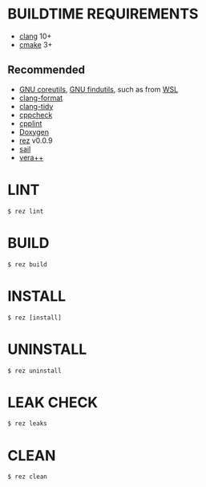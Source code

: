 # BUILDTIME REQUIREMENTS

* [clang](https://clang.llvm.org/) 10+
* [cmake](https://cmake.org/) 3+

## Recommended

* [GNU coreutils](https://www.gnu.org/software/coreutils/), [GNU findutils](https://www.gnu.org/software/findutils/), such as from [WSL](https://docs.microsoft.com/en-us/windows/wsl/install-win10)
* [clang-format](https://clang.llvm.org/docs/ClangFormat.html)
* [clang-tidy](https://clang.llvm.org/extra/clang-tidy/)
* [cppcheck](https://cppcheck.sourceforge.io/)
* [cpplint](https://pypi.org/project/cpplint/)
* [Doxygen](https://www.doxygen.nl/index.html)
* [rez](https://github.com/mcandre/rez) v0.0.9
* [sail](https://github.com/mcandre/sail)
* [vera++](https://bitbucket.org/verateam/vera/wiki/Home)

# LINT

```console
$ rez lint
```

# BUILD

```console
$ rez build
```

# INSTALL

```console
$ rez [install]
```

# UNINSTALL

```console
$ rez uninstall
```

# LEAK CHECK

```console
$ rez leaks
```

# CLEAN

```console
$ rez clean
```
